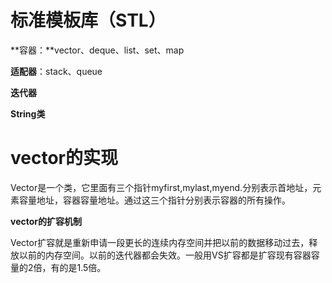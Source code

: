 # 标准模板库（STL）

**容器：**vector、deque、list、set、map

**适配器**：stack、queue

**迭代器**

**String类**

# vector的实现

Vector是一个类，它里面有三个指针myfirst,mylast,myend.分别表示首地址，元素容量地址，容器容量地址。通过这三个指针分别表示容器的所有操作。

**vector的扩容机制**

Vector扩容就是重新申请一段更长的连续内存空间并把以前的数据移动过去，释放以前的内存空间。以前的迭代器都会失效。一般用VS扩容都是扩容现有容器容量的2倍，有的是1.5倍。